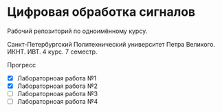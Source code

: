 # Цифровая обработка сигналов

Рабочий репозиторий по одноимённому курсу.

Санкт-Петербургский Политехнический университет Петра Великого. ИКНТ. ИВТ. 4 курс. 7 семестр.

Прогресс

-[x] Лабораторноая работа №1
-[x] Лабораторноая работа №2
-[ ] Лабораторноая работа №3
-[ ] Лабораторноая работа №4
